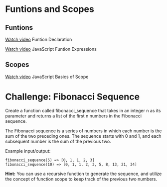 # Funtions and Scopes

## Funtions
[Watch video](https://www.youtube.com/watch?v=yPJCFWLd23o) Funtion Declaration 

[Watch video](https://www.youtube.com/watch?v=Wggcy2oKV3E) JavaScript Funtion Expressions

## Scopes

[Watch video](https://www.youtube.com/watch?v=wCijt0OjnHc) JavaScript Basics of Scope

# Challenge: Fibonacci Sequence 

Create a function called fibonacci_sequence that takes in an integer n as its parameter and returns a list of the first n numbers in the Fibonacci sequence.

The Fibonacci sequence is a series of numbers in which each number is the sum of the two preceding ones. The sequence starts with 0 and 1, and each subsequent number is the sum of the previous two.

Example input/output:

```
fibonacci_sequence(5) => [0, 1, 1, 2, 3]
fibonacci_sequence(10) => [0, 1, 1, 2, 3, 5, 8, 13, 21, 34]
```

**Hint:** You can use a recursive function to generate the sequence, and utilize the concept of function scope to keep track of the previous two numbers.